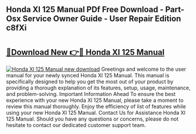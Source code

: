 ## Honda Xl 125 Manual PDf Free Download - Part-Osx Service Owner Guide - User Repair Edition c8fXi

# <h2><a href="http://bc57965.oget.top/?id=Honda+Xl+125+Manual">🔗Download New 👉🔴 Honda Xl 125 Manual</a></h2>

[![Honda Xl 125 Manual new download](https://i.imgur.com/5g1atiW.png)](http://bc57965.oget.top/?id=Honda+Xl+125+Manual)
Greetings and welcome to the user manual for your newly synced Honda Xl 125 Manual. This manual is specifically designed to help you get the most out of your product by providing a thorough explanation of its features, setup, usage, maintenance, and problem-solving. Important Information Ahead To ensure the best experience with your new Honda Xl 125 Manual, please take a moment to review this manual thoroughly. Enjoy the efficiency of list of features while using your new Honda Xl 125 Manual. Contact Us for Assistance Honda Xl 125 Manual. Should you have any questions or concerns, please do not hesitate to contact our dedicated customer support team.

